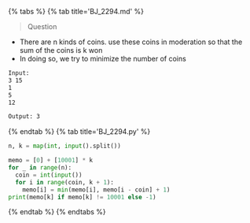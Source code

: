 {% tabs %}
{% tab title='BJ_2294.md' %}

> Question

* There are n kinds of coins. use these coins in moderation so that the sum of the coins is k won
* In doing so, we try to minimize the number of coins

```txt
Input:
3 15
1
5
12

Output: 3
```

{% endtab %}
{% tab title='BJ_2294.py' %}

```py
n, k = map(int, input().split())

memo = [0] + [10001] * k
for _ in range(n):
  coin = int(input())
  for i in range(coin, k + 1):
    memo[i] = min(memo[i], memo[i - coin] + 1)
print(memo[k] if memo[k] != 10001 else -1)
```

{% endtab %}
{% endtabs %}
